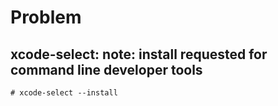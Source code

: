 # Problem
## xcode-select: note: install requested for command line developer tools
```shell
# xcode-select --install
```
